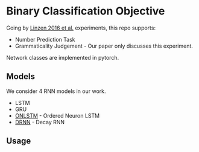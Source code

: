 # Binary Classification Objective

Going by [Linzen 2016 et al.](https://arxiv.org/pdf/1611.01368.pdf) experiments, this repo supports:
* Number Prediction Task 
* Grammaticality Judgement - Our paper only discusses this experiment.  

Network classes are implemented in pytorch.  

## Models

We consider 4 RNN models in our work.

* LSTM
* GRU
* [ONLSTM](https://arxiv.org/abs/1810.09536) - Ordered Neuron LSTM
* [DRNN](https://arxiv.org/abs/2005.08199) - Decay RNN

## Usage

